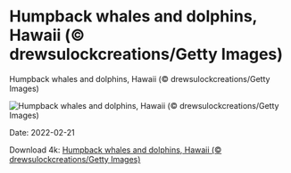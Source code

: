 # Humpback whales and dolphins, Hawaii (© drewsulockcreations/Getty Images)

Humpback whales and dolphins, Hawaii (© drewsulockcreations/Getty Images)

![Humpback whales and dolphins, Hawaii (© drewsulockcreations/Getty Images)](https://bing.com/th?id=OHR.WhalesDolphins_EN-US8179813228_UHD.jpg&w=1024&h=576)

Date: 2022-02-21

Download 4k: [Humpback whales and dolphins, Hawaii (© drewsulockcreations/Getty Images)](https://bing.com/th?id=OHR.WhalesDolphins_EN-US8179813228_UHD.jpg)

